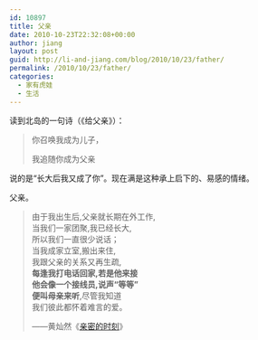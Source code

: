 ```yaml
---
id: 10897
title: 父亲
date: 2010-10-23T22:32:08+00:00
author: jiang
layout: post
guid: http://li-and-jiang.com/blog/2010/10/23/father/
permalink: /2010/10/23/father/
categories:
  - 家有虎娃
  - 生活
---
```

读到北岛的一句诗（《给父亲》）：

> 你召唤我成为儿子，
> 
> 我追随你成为父亲

说的是“长大后我又成了你”。现在满是这种承上启下的、易感的情绪。

父亲。

> <p align="left">
>   由于我出生后,父亲就长期在外工作, <br />当我们一家团聚,我已经长大, <br />所以我们一直很少说话； <br />当我成家立室,搬出来住, <br />我跟父亲的关系又再生疏, <br /><strong>每逢我打电话回家,若是他来接 <br />他会像一个接线员,说声“等等” <br />便叫母亲来听</strong>,尽管我知道 <br />我们彼此都怀着难言的爱。
> </p>
> 
> <p align="left">
>   ——黄灿然《<a href="http://www.douban.com/group/topic/9964195/">亲密的时刻</a>》
> </p>